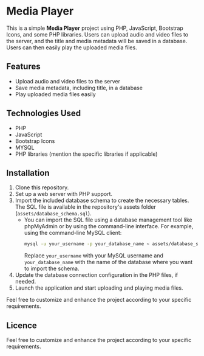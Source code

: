 # Media Player

This is a simple **Media Player** project using PHP, JavaScript, Bootstrap Icons, and some PHP libraries. Users can upload audio and video files to the server, and the title and media metadata will be saved in a database. Users can then easily play the uploaded media files.

## Features

- Upload audio and video files to the server
- Save media metadata, including title, in a database
- Play uploaded media files easily

## Technologies Used

- PHP
- JavaScript
- Bootstrap Icons
- MYSQL
- PHP libraries (mention the specific libraries if applicable)

## Installation

1. Clone this repository.
2. Set up a web server with PHP support.
3. Import the included database schema to create the necessary tables. The SQL file is available in the repository's assets folder (`assets/database_schema.sql`).
   - You can import the SQL file using a database management tool like phpMyAdmin or by using the command-line interface. For example, using the command-line MySQL client:
     ```bash
     mysql -u your_username -p your_database_name < assets/database_schema.sql
     ```
     Replace `your_username` with your MySQL username and `your_database_name` with the name of the database where you want to import the schema.
4. Update the database connection configuration in the PHP files, if needed.
5. Launch the application and start uploading and playing media files.

Feel free to customize and enhance the project according to your specific requirements.

## Licence
Feel free to customize and enhance the project according to your specific requirements.

